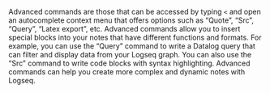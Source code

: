Advanced commands are those that can be accessed by typing `<` and open an autocomplete context menu that offers options such as “Quote”, “Src”, “Query”, “Latex export”, etc. Advanced commands allow you to insert special blocks into your notes that have different functions and formats. For example, you can use the “Query” command to write a Datalog query that can filter and display data from your Logseq graph. You can also use the “Src” command to write code blocks with syntax highlighting. Advanced commands can help you create more complex and dynamic notes with Logseq.